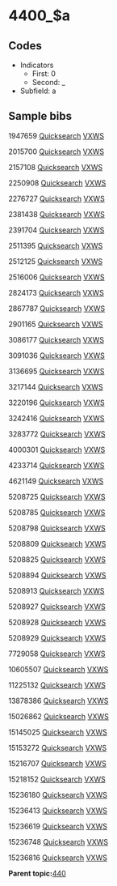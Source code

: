 # 4400\_$a

## Codes

-   Indicators
    -   First: 0
    -   Second: \_
-   Subfield: a

## Sample bibs

1947659 [Quicksearch](https://search.library.yale.edu/catalog/1947659) [VXWS](http://prodorbis.library.yale.edu:7014/vxws/GetHoldingsService?bibId=1947659)

2015700 [Quicksearch](https://search.library.yale.edu/catalog/2015700) [VXWS](http://prodorbis.library.yale.edu:7014/vxws/GetHoldingsService?bibId=2015700)

2157108 [Quicksearch](https://search.library.yale.edu/catalog/2157108) [VXWS](http://prodorbis.library.yale.edu:7014/vxws/GetHoldingsService?bibId=2157108)

2250908 [Quicksearch](https://search.library.yale.edu/catalog/2250908) [VXWS](http://prodorbis.library.yale.edu:7014/vxws/GetHoldingsService?bibId=2250908)

2276727 [Quicksearch](https://search.library.yale.edu/catalog/2276727) [VXWS](http://prodorbis.library.yale.edu:7014/vxws/GetHoldingsService?bibId=2276727)

2381438 [Quicksearch](https://search.library.yale.edu/catalog/2381438) [VXWS](http://prodorbis.library.yale.edu:7014/vxws/GetHoldingsService?bibId=2381438)

2391704 [Quicksearch](https://search.library.yale.edu/catalog/2391704) [VXWS](http://prodorbis.library.yale.edu:7014/vxws/GetHoldingsService?bibId=2391704)

2511395 [Quicksearch](https://search.library.yale.edu/catalog/2511395) [VXWS](http://prodorbis.library.yale.edu:7014/vxws/GetHoldingsService?bibId=2511395)

2512125 [Quicksearch](https://search.library.yale.edu/catalog/2512125) [VXWS](http://prodorbis.library.yale.edu:7014/vxws/GetHoldingsService?bibId=2512125)

2516006 [Quicksearch](https://search.library.yale.edu/catalog/2516006) [VXWS](http://prodorbis.library.yale.edu:7014/vxws/GetHoldingsService?bibId=2516006)

2824173 [Quicksearch](https://search.library.yale.edu/catalog/2824173) [VXWS](http://prodorbis.library.yale.edu:7014/vxws/GetHoldingsService?bibId=2824173)

2867787 [Quicksearch](https://search.library.yale.edu/catalog/2867787) [VXWS](http://prodorbis.library.yale.edu:7014/vxws/GetHoldingsService?bibId=2867787)

2901165 [Quicksearch](https://search.library.yale.edu/catalog/2901165) [VXWS](http://prodorbis.library.yale.edu:7014/vxws/GetHoldingsService?bibId=2901165)

3086177 [Quicksearch](https://search.library.yale.edu/catalog/3086177) [VXWS](http://prodorbis.library.yale.edu:7014/vxws/GetHoldingsService?bibId=3086177)

3091036 [Quicksearch](https://search.library.yale.edu/catalog/3091036) [VXWS](http://prodorbis.library.yale.edu:7014/vxws/GetHoldingsService?bibId=3091036)

3136695 [Quicksearch](https://search.library.yale.edu/catalog/3136695) [VXWS](http://prodorbis.library.yale.edu:7014/vxws/GetHoldingsService?bibId=3136695)

3217144 [Quicksearch](https://search.library.yale.edu/catalog/3217144) [VXWS](http://prodorbis.library.yale.edu:7014/vxws/GetHoldingsService?bibId=3217144)

3220196 [Quicksearch](https://search.library.yale.edu/catalog/3220196) [VXWS](http://prodorbis.library.yale.edu:7014/vxws/GetHoldingsService?bibId=3220196)

3242416 [Quicksearch](https://search.library.yale.edu/catalog/3242416) [VXWS](http://prodorbis.library.yale.edu:7014/vxws/GetHoldingsService?bibId=3242416)

3283772 [Quicksearch](https://search.library.yale.edu/catalog/3283772) [VXWS](http://prodorbis.library.yale.edu:7014/vxws/GetHoldingsService?bibId=3283772)

4000301 [Quicksearch](https://search.library.yale.edu/catalog/4000301) [VXWS](http://prodorbis.library.yale.edu:7014/vxws/GetHoldingsService?bibId=4000301)

4233714 [Quicksearch](https://search.library.yale.edu/catalog/4233714) [VXWS](http://prodorbis.library.yale.edu:7014/vxws/GetHoldingsService?bibId=4233714)

4621149 [Quicksearch](https://search.library.yale.edu/catalog/4621149) [VXWS](http://prodorbis.library.yale.edu:7014/vxws/GetHoldingsService?bibId=4621149)

5208725 [Quicksearch](https://search.library.yale.edu/catalog/5208725) [VXWS](http://prodorbis.library.yale.edu:7014/vxws/GetHoldingsService?bibId=5208725)

5208785 [Quicksearch](https://search.library.yale.edu/catalog/5208785) [VXWS](http://prodorbis.library.yale.edu:7014/vxws/GetHoldingsService?bibId=5208785)

5208798 [Quicksearch](https://search.library.yale.edu/catalog/5208798) [VXWS](http://prodorbis.library.yale.edu:7014/vxws/GetHoldingsService?bibId=5208798)

5208809 [Quicksearch](https://search.library.yale.edu/catalog/5208809) [VXWS](http://prodorbis.library.yale.edu:7014/vxws/GetHoldingsService?bibId=5208809)

5208825 [Quicksearch](https://search.library.yale.edu/catalog/5208825) [VXWS](http://prodorbis.library.yale.edu:7014/vxws/GetHoldingsService?bibId=5208825)

5208894 [Quicksearch](https://search.library.yale.edu/catalog/5208894) [VXWS](http://prodorbis.library.yale.edu:7014/vxws/GetHoldingsService?bibId=5208894)

5208913 [Quicksearch](https://search.library.yale.edu/catalog/5208913) [VXWS](http://prodorbis.library.yale.edu:7014/vxws/GetHoldingsService?bibId=5208913)

5208927 [Quicksearch](https://search.library.yale.edu/catalog/5208927) [VXWS](http://prodorbis.library.yale.edu:7014/vxws/GetHoldingsService?bibId=5208927)

5208928 [Quicksearch](https://search.library.yale.edu/catalog/5208928) [VXWS](http://prodorbis.library.yale.edu:7014/vxws/GetHoldingsService?bibId=5208928)

5208929 [Quicksearch](https://search.library.yale.edu/catalog/5208929) [VXWS](http://prodorbis.library.yale.edu:7014/vxws/GetHoldingsService?bibId=5208929)

7729058 [Quicksearch](https://search.library.yale.edu/catalog/7729058) [VXWS](http://prodorbis.library.yale.edu:7014/vxws/GetHoldingsService?bibId=7729058)

10605507 [Quicksearch](https://search.library.yale.edu/catalog/10605507) [VXWS](http://prodorbis.library.yale.edu:7014/vxws/GetHoldingsService?bibId=10605507)

11225132 [Quicksearch](https://search.library.yale.edu/catalog/11225132) [VXWS](http://prodorbis.library.yale.edu:7014/vxws/GetHoldingsService?bibId=11225132)

13878386 [Quicksearch](https://search.library.yale.edu/catalog/13878386) [VXWS](http://prodorbis.library.yale.edu:7014/vxws/GetHoldingsService?bibId=13878386)

15026862 [Quicksearch](https://search.library.yale.edu/catalog/15026862) [VXWS](http://prodorbis.library.yale.edu:7014/vxws/GetHoldingsService?bibId=15026862)

15145025 [Quicksearch](https://search.library.yale.edu/catalog/15145025) [VXWS](http://prodorbis.library.yale.edu:7014/vxws/GetHoldingsService?bibId=15145025)

15153272 [Quicksearch](https://search.library.yale.edu/catalog/15153272) [VXWS](http://prodorbis.library.yale.edu:7014/vxws/GetHoldingsService?bibId=15153272)

15216707 [Quicksearch](https://search.library.yale.edu/catalog/15216707) [VXWS](http://prodorbis.library.yale.edu:7014/vxws/GetHoldingsService?bibId=15216707)

15218152 [Quicksearch](https://search.library.yale.edu/catalog/15218152) [VXWS](http://prodorbis.library.yale.edu:7014/vxws/GetHoldingsService?bibId=15218152)

15236180 [Quicksearch](https://search.library.yale.edu/catalog/15236180) [VXWS](http://prodorbis.library.yale.edu:7014/vxws/GetHoldingsService?bibId=15236180)

15236413 [Quicksearch](https://search.library.yale.edu/catalog/15236413) [VXWS](http://prodorbis.library.yale.edu:7014/vxws/GetHoldingsService?bibId=15236413)

15236619 [Quicksearch](https://search.library.yale.edu/catalog/15236619) [VXWS](http://prodorbis.library.yale.edu:7014/vxws/GetHoldingsService?bibId=15236619)

15236748 [Quicksearch](https://search.library.yale.edu/catalog/15236748) [VXWS](http://prodorbis.library.yale.edu:7014/vxws/GetHoldingsService?bibId=15236748)

15236816 [Quicksearch](https://search.library.yale.edu/catalog/15236816) [VXWS](http://prodorbis.library.yale.edu:7014/vxws/GetHoldingsService?bibId=15236816)

**Parent topic:**[440](../../tags/440/440.md)

